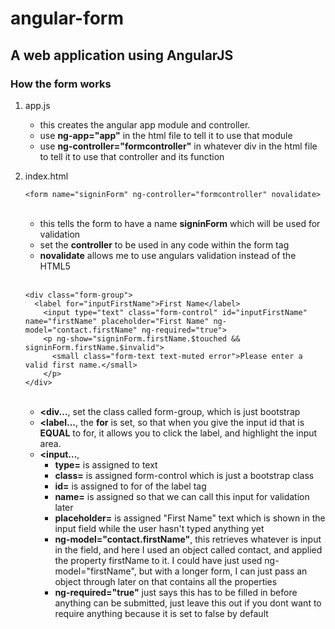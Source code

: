 # angular-form
## A web application using AngularJS

### How the form works
1.  app.js <br>
    * this creates the angular app module and controller.
    * use **ng-app="app"** in the html file to tell it to use that module
    * use **ng-controller="formcontroller"** in whatever div in the html file to tell it to use that controller and its function

2. index.html <br>
    ```
    <form name="signinForm" ng-controller="formcontroller" novalidate>
    ```
    
    <br>

    * this tells the form to have a name **signinForm** which will be used for validation
    * set the **controller** to be used in any code within the form tag
    * **novalidate** allows me to use angulars validation instead of the HTML5

    <br>

    ```
    <div class="form-group">
      <label for="inputFirstName">First Name</label>
        <input type="text" class="form-control" id="inputFirstName" name="firstName" placeholder="First Name" ng-model="contact.firstName" ng-required="true">
        <p ng-show="signinForm.firstName.$touched && signinForm.firstName.$invalid">
          <small class="form-text text-muted error">Please enter a valid first name.</small>
        </p>
    </div>
    ```

    <br>

    * **<div...**, set the class called form-group, which is just bootstrap
    * **<label...**, the **for** is set, so that when you give the input id that is **EQUAL** to for, it allows you to
    click the label, and highlight the input area.
    * **<input...**,
      * **type=** is assigned to text
      * **class=** is assigned form-control which is just a bootstrap class
      * **id=** is assigned to for of the label tag
      * **name=** is assigned so that we can call this input for validation later
      * **placeholder=** is assigned "First Name" text which is shown in the input field while the user hasn't typed anything yet
      * **ng-model="contact.firstName"**, this retrieves whatever is input in the field, and here I used an object called contact, and applied the property
      firstName to it.  I could have just used ng-model="firstName", but with a longer form, I can just pass an object through later on that contains all the properties
      * **ng-required="true"** just says this has to be filled in before anything can be submitted, just leave this out if you dont want to require anything because
      it is set to false by default

